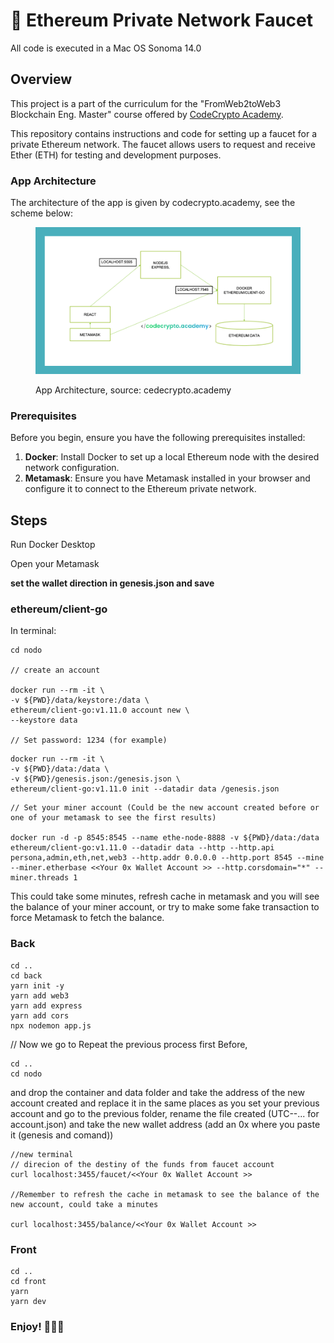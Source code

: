 # 👾 Ethereum Private Network Faucet

All code is executed in a Mac OS Sonoma 14.0

## Overview

This project is a part of the curriculum for the "FromWeb2toWeb3 Blockchain Eng. Master" course offered by [CodeCrypto Academy](https://codecrypto.academy/).

This repository contains instructions and code for setting up a faucet for a private Ethereum network. The faucet allows users to request and receive Ether (ETH) for testing and development purposes.

### App Architecture

The architecture of the app is given by codecrypto.academy,  see the scheme below:

<figure><img src="arc.png" alt=""><figcaption><p>App Architecture, source: cedecrypto.academy</p></figcaption></figure>

### Prerequisites

Before you begin, ensure you have the following prerequisites installed:

1. **Docker**: Install Docker to set up a local Ethereum node with the desired network configuration.
2. **Metamask**: Ensure you have Metamask installed in your browser and configure it to connect to the Ethereum private network.

## Steps

Run Docker Desktop

Open your Metamask

**set the wallet direction in genesis.json and save**


### ethereum/client-go

In terminal:


```
cd nodo

// create an account

docker run --rm -it \
-v ${PWD}/data/keystore:/data \
ethereum/client-go:v1.11.0 account new \
--keystore data

// Set password: 1234 (for example)
```

```
docker run --rm -it \
-v ${PWD}/data:/data \
-v ${PWD}/genesis.json:/genesis.json \
ethereum/client-go:v1.11.0 init --datadir data /genesis.json
```

```
// Set your miner account (Could be the new account created before or one of your metamask to see the first results)

docker run -d -p 8545:8545 --name ethe-node-8888 -v ${PWD}/data:/data ethereum/client-go:v1.11.0 --datadir data --http --http.api persona,admin,eth,net,web3 --http.addr 0.0.0.0 --http.port 8545 --mine --miner.etherbase <<Your 0x Wallet Account >> --http.corsdomain="*" --miner.threads 1
```
This could take some minutes, refresh cache in metamask and you will see the balance of your miner account, or try to make some fake transaction to force Metamask to fetch the balance.



### Back

```
cd ..
cd back
yarn init -y
yarn add web3
yarn add express
yarn add cors
npx nodemon app.js
```

// Now we go to Repeat the previous process first
Before, 
```
cd ..
cd nodo
```
and drop the container and data folder and take the address of the new account created and replace it in the same places as you set your previous account and go to the previous folder, rename the file created (UTC--... for account.json) and take the new wallet address (add an 0x where you paste it (genesis and comand))

```
//new terminal 
// direcion of the destiny of the funds from faucet account
curl localhost:3455/faucet/<<Your 0x Wallet Account >>

//Remember to refresh the cache in metamask to see the balance of the new account, could take a minutes

curl localhost:3455/balance/<<Your 0x Wallet Account >>
```

### Front
```
cd ..
cd front
yarn
yarn dev
```

### Enjoy! 🦹🏼‍♂️
